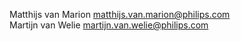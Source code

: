 Matthijs van Marion <matthijs.van.marion@philips.com> \
Martijn van Welie <martijn.van.welie@philips.com>